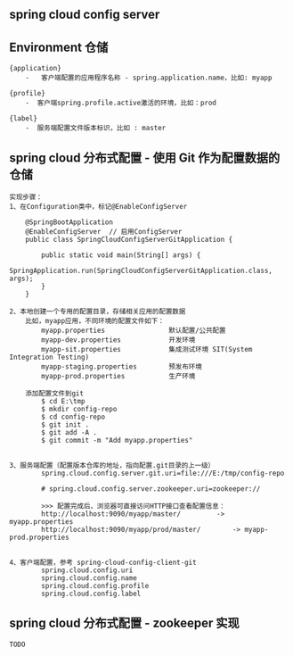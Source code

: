 ## spring cloud config server

## Environment 仓储
	
	{application}
		-	客户端配置的应用程序名称 - spring.application.name，比如: myapp
	
	{profile}	
		-  客户端spring.profile.active激活的环境，比如：prod
	
	{label}	
		-  服务端配置文件版本标识，比如 : master


## spring cloud 分布式配置 - 使用 Git 作为配置数据的仓储
	
	实现步骤：
	1、在Configuration类中，标记@EnableConfigServer
	
		@SpringBootApplication
		@EnableConfigServer  // 启用ConfigServer
		public class SpringCloudConfigServerGitApplication {
		
			public static void main(String[] args) {
				SpringApplication.run(SpringCloudConfigServerGitApplication.class, args);
			}
		}
	
	2、本地创建一个专用的配置目录，存储相关应用的配置数据
		比如，myapp应用，不同环境的配置文件如下：
			myapp.properties				默认配置/公共配置
			myapp-dev.properties			开发环境
			myapp-sit.properties			集成测试环境 SIT(System Integration Testing)
			myapp-staging.properties		预发布环境
			myapp-prod.properties			生产环境
		
		添加配置文件到git
			$ cd E:\tmp
			$ mkdir config-repo
			$ cd config-repo
			$ git init .
			$ git add -A .
			$ git commit -m "Add myapp.properties"
			
	
	3、服务端配置（配置版本仓库的地址，指向配置.git目录的上一级）
			spring.cloud.config.server.git.uri=file:///E:/tmp/config-repo
			
			# spring.cloud.config.server.zookeeper.uri=zookeeper://
	
			>>> 配置完成后，浏览器可直接访问HTTP接口查看配置信息： 
			http://localhost:9090/myapp/master/			-> myapp.properties
			http://localhost:9090/myapp/prod/master/		-> myapp-prod.properties	
	
			
	4、客户端配置，参考 spring-cloud-config-client-git
			spring.cloud.config.uri
			spring.cloud.config.name
			spring.cloud.config.profile
			spring.cloud.config.label
			

	
## spring cloud 分布式配置 - zookeeper 实现

	TODO



